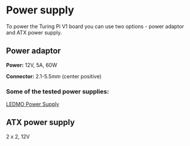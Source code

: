 # Power supply

To power the Turing Pi V1 board you can use two options - power adaptor and ATX power supply. 

## Power adaptor

**Power:** 12V, 5A, 60W

**Connector:** 2.1-5.5mm \(center positive\)

### Some of the tested power supplies:

[LEDMO Power Supply](https://amzn.to/2WGjEVx)

## ATX power supply

2 x 2, 12V





